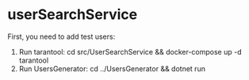 # userSearchService

First, you need to add test users:
1. Run tarantool: cd src/UserSearchService && docker-compose up -d tarantool
2. Run UsersGenerator: cd ../UsersGenerator && dotnet run
